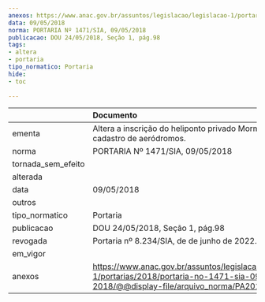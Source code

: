 ```yaml
---
anexos: https://www.anac.gov.br/assuntos/legislacao/legislacao-1/portarias/2018/portaria-no-1471-sia-09-05-2018/@@display-file/arquivo_norma/PA2018-1471.pdf
data: 09/05/2018
norma: PORTARIA Nº 1471/SIA, 09/05/2018
publicacao: DOU 24/05/2018, Seção 1, pág.98
tags:
- altera
- portaria
tipo_normatico: Portaria
hide: 
- toc 
 
---
```


|                    | Documento                                                                                                                                            |
|:-------------------|:-----------------------------------------------------------------------------------------------------------------------------------------------------|
| ementa             | Altera a inscrição do heliponto privado Mormaii (SC) no cadastro de aeródromos.                                                                      |
| norma              | PORTARIA Nº 1471/SIA, 09/05/2018                                                                                                                     |
| tornada_sem_efeito |                                                                                                                                                      |
| alterada           |                                                                                                                                                      |
| data               | 09/05/2018                                                                                                                                           |
| outros             |                                                                                                                                                      |
| tipo_normatico     | Portaria                                                                                                                                             |
| publicacao         | DOU 24/05/2018, Seção 1, pág.98                                                                                                                      |
| revogada           | Portaria nº 8.234/SIA, de  de junho de 2022.                                                                                                         |
| em_vigor           |                                                                                                                                                      |
| anexos             | https://www.anac.gov.br/assuntos/legislacao/legislacao-1/portarias/2018/portaria-no-1471-sia-09-05-2018/@@display-file/arquivo_norma/PA2018-1471.pdf |